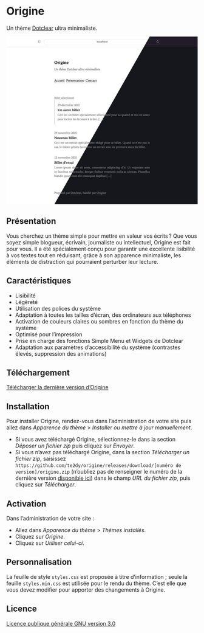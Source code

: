 # Origine

Un thème [Dotclear](https://fr.dotclear.org/) ultra minimaliste.

![Capture d’écran](https://github.com/te2dy/origine/blob/master/screenshot-2x.jpg)

## Présentation

Vous cherchez un thème simple pour mettre en valeur vos écrits ? Que vous soyez simple blogueur, écrivain, journaliste ou intellectuel, Origine est fait pour vous. Il a été spécialement conçu pour garantir une excellente lisibilité à vos textes tout en réduisant, grâce à son apparence minimaliste, les éléments de distraction qui pourraient perturber leur lecture.

## Caractéristiques

- Lisibilité
- Légèreté
- Utilisation des polices du système
- Adaptation à toutes les tailles d’écran, des ordinateurs aux téléphones
- Activation de couleurs claires ou sombres en fonction du thème du système
- Optimisé pour l’impression
- Prise en charge des fonctions Simple Menu et Widgets de Dotclear
- Adaptation aux paramètres d’accessibilité du système (contrastes élevés, suppression des animations)

## Téléchargement

[Télécharger la dernière version d’Origine](https://github.com/te2dy/origine/releases/latest)

## Installation

Pour installer Origine, rendez-vous dans l’administration de votre site puis allez dans _Apparence du thème_ > _Installer ou mettre à jour manuellement_.

- Si vous avez téléchargé Origine, sélectionnez-le dans la section _Déposer un fichier zip_ puis cliquez sur _Envoyer_.
- Si vous n’avez pas téléchargé Origine, dans la section _Télécharger un fichier zip_, saisissez `https://github.com/te2dy/origine/releases/download/[numéro de version]/origine.zip` (n’oubliez pas de renseigner le numéro de la dernière version [disponible ici](https://github.com/te2dy/origine/releases/latest)) dans le champ _URL du fichier zip_, puis cliquez sur _Télécharger_.

## Activation

Dans l’administration de votre site :
- Allez dans _Apparence du thème_ > _Thèmes installés_.
- Cliquez sur _Origine_.
- Cliquez sur _Utiliser celui-ci_.

## Personnalisation

La feuille de style ``styles.css`` est proposée à titre d’information ; seule la feuille ``styles.min.css`` est utilisée pour le rendu du thème. C’est elle que vous devez modifier pour apporter des changements à Origine.

## Licence

[Licence publique générale GNU version 3.0](https://github.com/te2dy/origine/blob/master/LICENSE)
